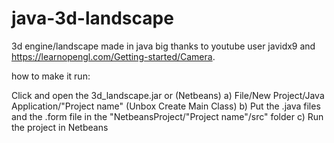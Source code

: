# java-3d-landscape
3d engine/landscape made in java
big thanks to youtube user javidx9 and https://learnopengl.com/Getting-started/Camera.

how to make it run:

Click and open the 3d_landscape.jar
or
(Netbeans) 
a) File/New Project/Java Application/"Project name" (Unbox Create Main Class)
b) Put the .java files and the .form file in the "NetbeansProject/"Project name"/src" folder
c) Run the project in Netbeans
